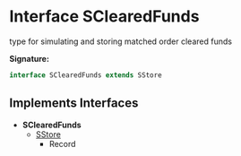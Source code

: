 
# Interface SClearedFunds

type for simulating and storing matched order cleared funds

<b>Signature:</b>

```typescript
interface SClearedFunds extends SStore 
```

## Implements Interfaces

- <b>SClearedFunds</b>
    - [SStore](./sstore.md)
        - Record

